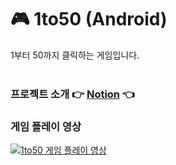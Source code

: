 # :video_game: 1to50 (Android)
1부터 50까지 클릭하는 게임입니다.
<br>
<br>

### 프로젝트 소개 :point_right: [Notion](https://wujin97.notion.site/1to50-Game-android-55968eb5b74241c1848e933e9b0fe127) :point_left:

### 게임 플레이 영상<br>
[![1to50 게임 플레이 영상](https://img.youtube.com/vi/Ctq1egblW8Q/0.jpg)](https://youtu.be/Ctq1egblW8Q)
